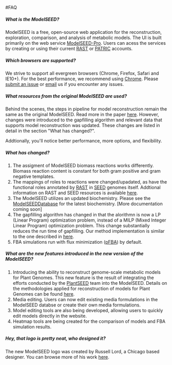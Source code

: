 #FAQ

##### What is the ModelSEED?

ModelSEED is a free, open-source web application for the reconstruction, exploration, comparison, and analysis of metabolic models.  The UI is built primarily on the web service <a href="https://github.com/ModelSEED/ProbModelSEED" target="_blank">ModelSEED-Pro</a>.  Users can acess the services by creating or using their current <a href="http://rast.nmpdr.org/" target="_blank">RAST</a> or <a href="https://www.patricbrc.org/portal/portal/patric/Home">PATRIC</a> accounts.


##### Which browsers are supported?

We strive to support all evergreen browsers (Chrome, Firefox, Safari and IE10+).  For the best performance, we recommend using <a href="https://www.google.com/chrome/browser/desktop/">Chrome</a>.  Please <a href="https://github.com/ModelSEED/ModelSEED-UI/issues">submit an issue</a> or <a href="mailto:nconrad@anl.gov">email</a> us if you encounter any issues.


##### What resources from the original ModelSEED are used?

Behind the scenes, the steps in pipeline for model reconstruction remain the same as the original ModelSEED. Read more in the paper <a href="http://www.nature.com/nbt/journal/v28/n9/full/nbt.1672.html" target="_blank">here</a>.  However, changes were introduced to the gapfilling algorithm and relevant data that supports model reconstruction was updated. These changes are listed in detail in the section "What has changed?".

Addtionally, you'll notice better performance, more options, and flexibility.


##### What has changed?

1. The assigment of ModelSEED biomass reactions works differently. Biomass reaction content is constant for both gram positive and gram negative templates.
2. The mappings of roles to reactions were changed/upadated, as have the functional roles annotated by <a href="http://rast.nmpdr.org/" target="_blank">RAST</a> in <a href="http://pubseed.theseed.org/" target="_blank">SEED</a> genomes itself. Addtional information on RAST and SEED resources is available <a href="http://nar.oxfordjournals.org/content/early/2013/11/29/nar.gkt1226.full">here</a>.
3. The ModelSEED utilizes an updated biochemistry.  Please see the [ModelSEEDDatabase](https://github.com/ModelSEED/ProbModelSEED) for the latest biochemistry. [More documentation coming soon]
4. The gapfilling algorithm has changed in that the alorithmn is now a LP (Linear Program) optimization problem, instead of a MILP (Mixed Integer Linear Program) optimization problem.  This change substantially reduces the run time of gapfilling. Our method implementation is similar to the one described in <a href="http://www.biomedcentral.com/1471-2105/15/225" target="_blank">here</a>.
5. FBA simulations run with flux minimization (<a href="http://msb.embopress.org/content/6/1/390" target="_blank">pFBA</a>) by default.


##### What are the new features introduced in the new version of the ModelSEED?

1. Introducing the ability to reconstruct genome-scale metabolic models for Plant Genomes. This new feature is the result of integrating the efforts conducted by the <a href="http://bioseed.mcs.anl.gov/~seaver/FIG/seedviewer.cgi?page=PlantSEED" target="_blank">PlantSEED</a> team into the ModelSEED. Details on the methodologies applied for reconstruction of models for Plant Genomes can be found <a href="http://www.pnas.org/content/111/26/9645.full" target="_blank">here</a>.
2. Media editing. Users can now edit existing media formulations in the ModelSEED databse or create their own media formulations.
3. Model editing tools are also being developed, allowing users to quickly edit models directly in the website.
4. Heatmap tools are being created for the comparison of models and FBA simulation results.


##### Hey, that logo is pretty neat, who designed it? 

The new ModelSEED logo was created by Russell Lord, a Chicago based designer.  You can browse more of his work <a href="http://optionl.net/">here</a>.



